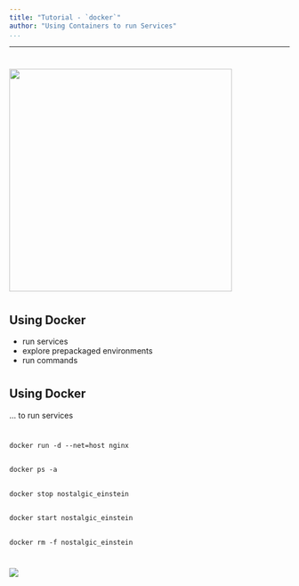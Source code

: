 ```yaml
---
title: "Tutorial - `docker`"
author: "Using Containers to run Services"
...
```


---

#

<p><img width="400px" src="images/docker-logo.png"/></p>


#
## Using Docker

- run services
- explore prepackaged environments
- run commands


#
## Using Docker

... to run services


#
## 

`docker run -d --net=host nginx`

##

`docker ps -a`

##

`docker stop nostalgic_einstein`

##

`docker start nostalgic_einstein`

##

`docker rm -f nostalgic_einstein`


#

<img class="logo" src="images/berkeley-school-of-information-logo.png"/>
